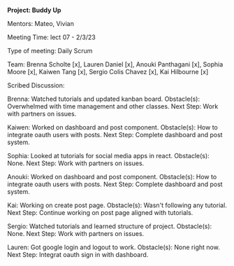 **Project: Buddy Up**

Mentors: Mateo, Vivian

Meeting Time: lect 07 - 2/3/23

Type of meeting: Daily Scrum

Team: Brenna Scholte [x], Lauren Daniel [x], Anouki Panthagani [x], Sophia Moore [x], Kaiwen Tang [x], Sergio Colis Chavez [x], Kai Hilbourne [x]

Scribed Discussion: 

Brenna: Watched tutorials and updated kanban board. Obstacle(s): Overwhelmed with time management and other classes. Next Step: Work with partners on issues. 

Kaiwen: Worked on dashboard and post component. Obstacle(s): How to integrate oauth users with posts. Next Step: Complete dashboard and post system. 

Sophia: Looked at tutorials for social media apps in react. Obstacle(s): None. Next Step: Work with partners on issues. 

Anouki: Worked on dashboard and post component. Obstacle(s): How to integrate oauth users with posts. Next Step: Complete dashboard and post system. 

Kai: Working on create post page. Obstacle(s): Wasn't following any tutorial. Next Step: Continue working on post page aligned with tutorials. 

Sergio: Watched tutorials and learned structure of project. Obstacle(s): None. Next Step: Work with partners on issues. 

Lauren: Got google login and logout to work. Obstacle(s): None right now. Next Step: Integrat oauth sign in with dashboard. 
